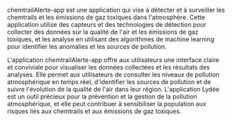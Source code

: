 chemtrailAlerte-app est une application qui vise à détecter et à surveiller les chemtrails et les émissions de gaz toxiques dans l'atmosphère. Cette application utilise des capteurs et des technologies de détection pour collecter des données sur la qualité de l'air et les émissions de gaz toxiques, et les analyse en utilisant des algorithmes de machine learning pour identifier les anomalies et les sources de pollution.

L'application chemtrailAlerte-app offre aux utilisateurs une interface claire et conviviale pour visualiser les données collectées et les résultats des analyses. Elle permet aux utilisateurs de consulter les niveaux de pollution atmosphérique en temps réel, d'identifier les sources de pollution et de suivre l'évolution de la qualité de l'air dans leur région.
L'application Lydée est un outil précieux pour la prévention et la gestion de la pollution atmosphérique, et elle peut contribuer à sensibiliser la population aux risques liés aux chemtrails et aux émissions de gaz toxiques.